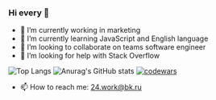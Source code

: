 <!--
![Screenshot](https://occ-0-3466-3467.1.nflxso.net/dnm/api/v6/LmEnxtiAuzezXBjYXPuDgfZ4zZQ/AAAABdAMYfq0m0ePSIiCk8h7d1sczK7VpSDE02uK_ExoB3vS36ZI32bxAFhR0hCc2fJWDgVgXL9PMfGj0Bskjx1f5qXokqkLCMtXYJjYFZiufEt4.png)
-->
### Hi every 👋

<!--
**razor262/razor262** is a ✨ _special_ ✨ repository because its `README.md` (this file) appears on your GitHub profile.

Here are some ideas to get you started:-->

- 🔭 I’m currently working in marketing
- 🌱 I’m currently learning JavaScript and English language
- 👯 I’m looking to collaborate on teams software engineer
- 🤔 I’m looking for help with Stack Overflow
<!--
- 💬 Ask me about 24.work@bk.ru
-->

![Top Langs](https://github-readme-stats.vercel.app/api/top-langs/?username=razor262&layout=compact) ![Anurag's GitHub stats](https://github-readme-stats.vercel.app/api?username=razor262&count_private=true&hide=contribs,issues&show_icons=true) [![codewars](https://www.codewars.com/users/_Seven_/badges/large)](https://www.codewars.com/users/_Seven_) 

- 📫 How to reach me: 24.work@bk.ru
<!--
- 😄 Pronouns: ...
- ⚡ Fun fact: ...
-->
